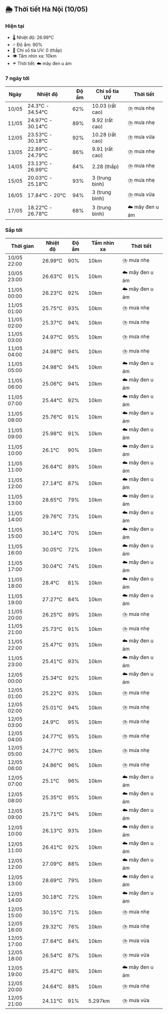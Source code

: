 ## 🌦️ Thời tiết Hà Nội (10/05)

### Hiện tại

- 🌡️ Nhiệt độ: 26.99℃
- 💦 Độ ẩm: 90%
- 🌟 Chỉ số tia UV: 0 (thấp)
- 👁️ Tầm nhìn xa: 10km
- ☂️ Thời tiết: ☁️ mây đen u ám

### 7 ngày tới

| Ngày | Nhiệt độ | Độ ẩm | Chỉ số tia UV | Thời tiết |
| --- | --- | --- | --- | --- |
| 10/05 | 24.3℃ - 34.54℃ | 62% | 10.03 (rất cao) | ⛈️ mưa nhẹ |
| 11/05 | 24.97℃ - 30.14℃ | 89% | 9.92 (rất cao) | ⛈️ mưa nhẹ |
| 12/05 | 23.53℃ - 30.18℃ | 92% | 10.28 (rất cao) | ⛈️ mưa vừa |
| 13/05 | 22.89℃ - 24.79℃ | 86% | 9.91 (rất cao) | ⛈️ mưa nhẹ |
| 14/05 | 23.13℃ - 26.99℃ | 84% | 2.28 (thấp) | ⛈️ mưa nhẹ |
| 15/05 | 20.03℃ - 25.18℃ | 93% | 3 (trung bình) | ⛈️ mưa nhẹ |
| 16/05 | 17.84℃ - 20℃ | 94% | 3 (trung bình) | ⛈️ mưa vừa |
| 17/05 | 18.22℃ - 26.78℃ | 68% | 3 (trung bình) | ☁️ mây đen u ám |

### Sắp tới

| Thời gian | Nhiệt độ | Độ ẩm | Tầm nhìn xa | Thời tiết |
| --- | --- | --- | --- | --- |
| 10/05 22:00 | 26.99℃ | 90% | 10km | ⛈️ mưa nhẹ |
| 10/05 23:00 | 26.63℃ | 91% | 10km | ☁️ mây đen u ám |
| 11/05 00:00 | 26.23℃ | 92% | 10km | ☁️ mây đen u ám |
| 11/05 01:00 | 25.75℃ | 93% | 10km | ⛈️ mưa nhẹ |
| 11/05 02:00 | 25.37℃ | 94% | 10km | ⛈️ mưa nhẹ |
| 11/05 03:00 | 24.97℃ | 95% | 10km | ⛈️ mưa nhẹ |
| 11/05 04:00 | 24.98℃ | 94% | 10km | ⛈️ mưa nhẹ |
| 11/05 05:00 | 24.98℃ | 94% | 10km | ☁️ mây đen u ám |
| 11/05 06:00 | 25.06℃ | 94% | 10km | ☁️ mây đen u ám |
| 11/05 07:00 | 25.44℃ | 92% | 10km | ☁️ mây đen u ám |
| 11/05 08:00 | 25.76℃ | 91% | 10km | ☁️ mây đen u ám |
| 11/05 09:00 | 25.98℃ | 91% | 10km | ☁️ mây đen u ám |
| 11/05 10:00 | 26.1℃ | 90% | 10km | ☁️ mây đen u ám |
| 11/05 11:00 | 26.64℃ | 89% | 10km | ☁️ mây đen u ám |
| 11/05 12:00 | 27.14℃ | 87% | 10km | ☁️ mây đen u ám |
| 11/05 13:00 | 28.65℃ | 79% | 10km | ☁️ mây đen u ám |
| 11/05 14:00 | 29.76℃ | 73% | 10km | ☁️ mây đen u ám |
| 11/05 15:00 | 30.14℃ | 70% | 10km | ☁️ mây đen u ám |
| 11/05 16:00 | 30.05℃ | 72% | 10km | ☁️ mây đen u ám |
| 11/05 17:00 | 30.04℃ | 74% | 10km | ☁️ mây đen u ám |
| 11/05 18:00 | 28.4℃ | 81% | 10km | ☁️ mây đen u ám |
| 11/05 19:00 | 27.27℃ | 84% | 10km | ☁️ mây đen u ám |
| 11/05 20:00 | 26.25℃ | 89% | 10km | ⛈️ mưa nhẹ |
| 11/05 21:00 | 25.73℃ | 91% | 10km | ⛈️ mưa nhẹ |
| 11/05 22:00 | 25.47℃ | 93% | 10km | ☁️ mây đen u ám |
| 11/05 23:00 | 25.41℃ | 93% | 10km | ☁️ mây đen u ám |
| 12/05 00:00 | 25.34℃ | 92% | 10km | ☁️ mây đen u ám |
| 12/05 01:00 | 25.22℃ | 93% | 10km | ⛈️ mưa nhẹ |
| 12/05 02:00 | 25.01℃ | 94% | 10km | ⛈️ mưa nhẹ |
| 12/05 03:00 | 24.9℃ | 95% | 10km | ⛈️ mưa nhẹ |
| 12/05 04:00 | 24.77℃ | 95% | 10km | ⛈️ mưa nhẹ |
| 12/05 05:00 | 24.77℃ | 96% | 10km | ⛈️ mưa nhẹ |
| 12/05 06:00 | 24.86℃ | 96% | 10km | ⛈️ mưa nhẹ |
| 12/05 07:00 | 25.1℃ | 96% | 10km | ☁️ mây đen u ám |
| 12/05 08:00 | 25.35℃ | 95% | 10km | ☁️ mây đen u ám |
| 12/05 09:00 | 25.71℃ | 94% | 10km | ☁️ mây đen u ám |
| 12/05 10:00 | 26.13℃ | 93% | 10km | ☁️ mây đen u ám |
| 12/05 11:00 | 26.41℃ | 92% | 10km | ☁️ mây đen u ám |
| 12/05 12:00 | 27.09℃ | 88% | 10km | ☁️ mây đen u ám |
| 12/05 13:00 | 28.69℃ | 79% | 10km | ☁️ mây đen u ám |
| 12/05 14:00 | 30.18℃ | 72% | 10km | ☁️ mây đen u ám |
| 12/05 15:00 | 30.15℃ | 71% | 10km | ⛈️ mưa nhẹ |
| 12/05 16:00 | 29.32℃ | 76% | 10km | ⛈️ mưa nhẹ |
| 12/05 17:00 | 27.64℃ | 84% | 10km | ⛈️ mưa vừa |
| 12/05 18:00 | 26.54℃ | 87% | 10km | ⛈️ mưa vừa |
| 12/05 19:00 | 25.42℃ | 88% | 10km | ☁️ mây đen u ám |
| 12/05 20:00 | 24.64℃ | 88% | 10km | ⛈️ mưa nhẹ |
| 12/05 21:00 | 24.11℃ | 91% | 5.297km | ⛈️ mưa vừa |
